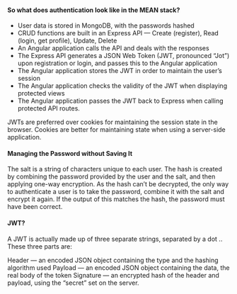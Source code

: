 #### So what does authentication look like in the MEAN stack?

* User data is stored in MongoDB, with the passwords hashed
* CRUD functions are built in an Express API — Create (register), Read (login, get profile), Update, Delete
* An Angular application calls the API and deals with the responses
* The Express API generates a JSON Web Token (JWT, pronounced “Jot”) upon registration or login, and passes this to the Angular application
* The Angular application stores the JWT in order to maintain the user’s session
* The Angular application checks the validity of the JWT when displaying protected views
* The Angular application passes the JWT back to Express when calling protected API routes.

JWTs are preferred over cookies for maintaining the session state in the browser. Cookies are better for maintaining state when using a server-side application.

#### Managing the Password without Saving It

The salt is a string of characters unique to each user. The hash is created by combining the password provided by the user and the salt, and then applying one-way encryption. As the hash can’t be decrypted, the only way to authenticate a user is to take the password, combine it with the salt and encrypt it again. If the output of this matches the hash, the password must have been correct.

#### JWT?
<!-- https://blog.angular-university.io/angular-jwt-authentication/ -->
<!-- https://blog.angular-university.io/angular-2-universal-meet-the-internet-of-the-future-seo-friendly-single-page-web-apps/ -->
<!-- https://blog.angular-university.io/angular-universal/ -->
A JWT is actually made up of three separate strings, separated by a dot .. These three parts are:

Header — an encoded JSON object containing the type and the hashing algorithm used
Payload — an encoded JSON object containing the data, the real body of the token
Signature — an encrypted hash of the header and payload, using the “secret” set on the server.